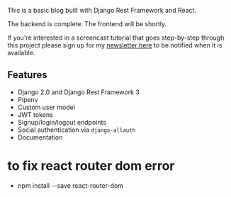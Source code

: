 This is a basic blog built with Django Rest Framework and React.

The backend is complete. The frontend will be shortly.

If you're interested in a screencast tutorial that goes step-by-step through this project please sign up for my [newsletter here](http://eepurl.com/doKgwf) to be notified when it is available.

## Features

* Django 2.0 and Django Rest Framework 3
* Pipenv
* Custom user model
* JWT tokens
* Signup/login/logout endpoints
* Social authentication via `django-allauth`
* Documentation

#  to fix react router dom error 
* npm install --save react-router-dom

